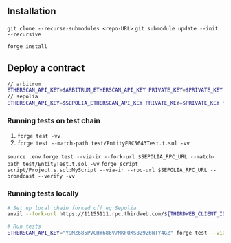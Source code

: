 ## Installation

`git clone --recurse-submodules <repo-URL>`
`git submodule update --init --recursive`

```sh
forge install
```

## Deploy a contract

```bash
// arbitrum
ETHERSCAN_API_KEY=$ARBITRUM_ETHERSCAN_API_KEY PRIVATE_KEY=$PRIVATE_KEY forge script script/Project.s.sol:MyScript --via-ir --rpc-url https://42161.rpc.thirdweb.com/$THIRDWEB_TOKEN --broadcast --verify -vv
// sepolia
ETHERSCAN_API_KEY=$SEPOLIA_ETHERSCAN_API_KEY PRIVATE_KEY=$PRIVATE_KEY forge script script/CrossChainPay.s.sol:MyScript --via-ir --rpc-url https://11155111.rpc.thirdweb.com/$THIRDWEB_TOKEN --broadcast --verify -vv


```

### Running tests on test chain

1. `forge test -vv`
2. `forge test --match-path test/EntityERC5643Test.t.sol -vv`

`source .env`
`forge test --via-ir --fork-url $SEPOLIA_RPC_URL --match-path test/EntityTest.t.sol -vv`
`forge script script/Project.s.sol:MyScript --via-ir --rpc-url $SEPOLIA_RPC_URL --broadcast --verify -vv`

### Running tests locally

```bash
# Set up local chain forked off eg Sepolia
anvil --fork-url https://11155111.rpc.thirdweb.com/${THIRDWEB_CLIENT_ID}

# Run tests
ETHERSCAN_API_KEY="Y9MZ685PVCHY686V7MKFQXS8Z9Z6WTY4GZ" forge test --via-ir --fork-url 127.0.0.1:8545 --match-path test/ProjectTest.t.sol -vvvv
```
